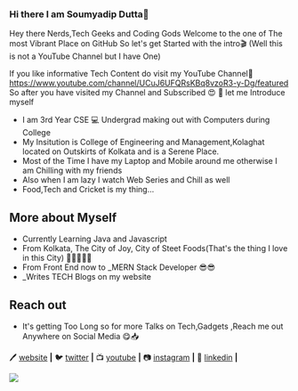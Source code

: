 
### Hi there I am Soumyadip Dutta👋

Hey there Nerds,Tech Geeks and Coding Gods 
Welcome to the one of The most Vibrant Place on GitHub
So let's get Started with the intro🎬 (Well this is not a YouTube Channel but I have One)

If you like informative Tech Content do visit my YouTube Channel📳 https://www.youtube.com/channel/UCuJ6UFQRsKBq8vzoR3-y-Dg/featured
So after you have visited my Channel and Subscribed 😍 🙂 let me Introduce myself

- I am 3rd Year CSE 💻 Undergrad making out with Computers during College
- My Insitution is College of Engineering and Management,Kolaghat located on Outskirts of Kolkata and is a Serene Place.
- Most of the Time  I have my Laptop and Mobile around me otherwise I am Chilling with my friends
- Also when I am lazy I watch Web Series and Chill as well 
- Food,Tech and Cricket is my thing...
## More about Myself
- Currently Learning Java and Javascript
- From Kolkata, The City of Joy, City of Steet Foods(That's the thing I love in this City) 🥗🌭🍟🍜🍣
- From Front End now to _MERN Stack Developer 😎😎
- _Writes TECH Blogs on my website
## Reach out 
- It's getting Too Long so  for more Talks on Tech,Gadgets ,Reach me out Anywhere on Social Media 😋📥


  
   
🖊 [website][website] **|** 
🐦 [twitter][twitter] **|** 
📺 [youtube][youtube] **|** 
📷 [instagram][instagram] **|** 
👔 [linkedin][linkedin] **|**




[website]: https://techairyt.blogspot.com/
[twitter]: https://twitter.com/TechairSD
[youtube]: https://www.youtube.com/channel/UCuJ6UFQRsKBq8vzoR3-y-Dg/featured
[instagram]: https://www.instagram.com/soumya_casm/?hl=en
[linkedin]: https://www.linkedin.com/in/soumyadip-dutta-3b917718a/

<img src="https://github-readme-stats.vercel.app/api?username=SOUMYADIPRONY&&show_icons=true&title_color=ffffff&icon_color=bb2acf&text_color=daf7dc&bg_color=151515">
